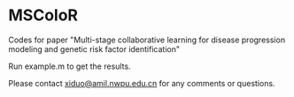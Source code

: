 # MSColoR

Codes for paper "Multi-stage collaborative learning for disease progression modeling and genetic risk factor identification" 

Run example.m to get the results.

Please contact xiduo@amil.nwpu.edu.cn for any comments or questions.

